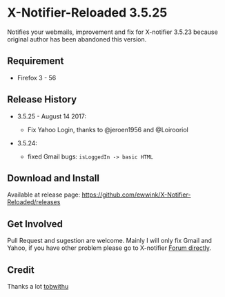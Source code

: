 # X-Notifier-Reloaded 3.5.25
Notifies your webmails, improvement and fix for X-notifier 3.5.23 because original author has been abandoned this version. 

## Requirement
- Firefox 3 - 56

## Release History
- 3.5.25 - August 14 2017: 
  - Fix Yahoo Login, thanks to @jeroen1956 and @Loirooriol

- 3.5.24: 
  - fixed Gmail bugs: `isLoggedIn -> basic HTML`
  
## Download and Install
Available at release page: https://github.com/ewwink/X-Notifier-Reloaded/releases

## Get Involved
Pull Request and sugestion are welcome. Mainly I will only fix Gmail and Yahoo, if you have other problem please go to X-notifier [Forum directly](http://xnotifier.tobwithu.com/dp/forum/1).

## Credit
Thanks a lot [tobwithu](http://xnotifier.tobwithu.com)


